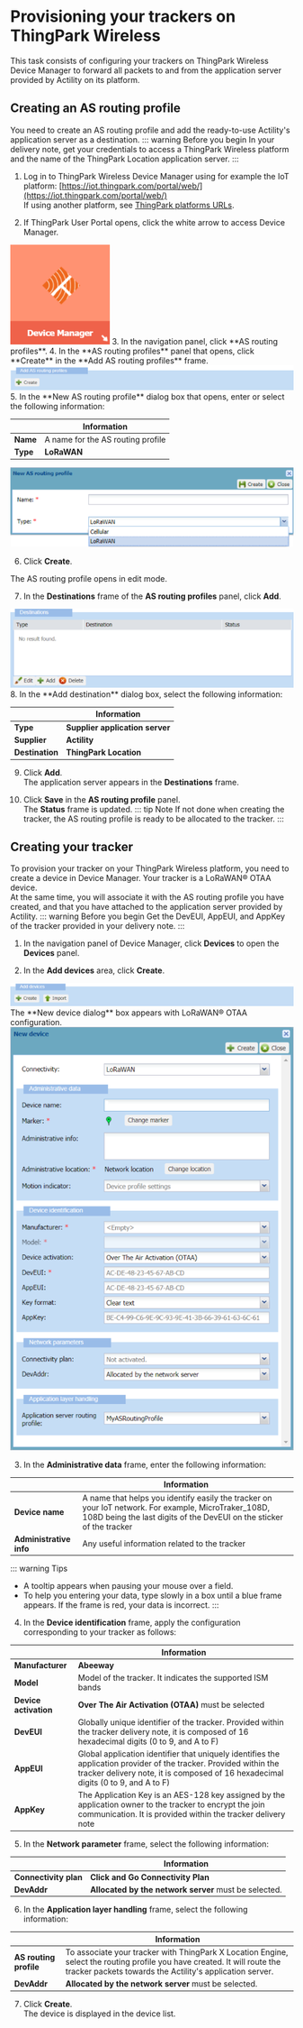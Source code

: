 
# Provisioning your trackers on ThingPark Wireless
This task consists of configuring your trackers on ThingPark Wireless Device Manager to forward all packets to and from the application server provided by Actility on its platform.
## Creating an AS routing profile
You need to create an AS routing profile and add the ready-to-use Actility's application server as a destination.
::: warning Before you begin
 In your delivery note, get your credentials to access a ThingPark Wireless platform and the name of the ThingPark Location application server.
:::
 
1. Log in to ThingPark Wireless Device Manager using for example the IoT platform: [https://iot.thingpark.com/portal/web/](https://iot.thingpark.com/portal/web/)<br/>
   If using another platform, see [ThingPark platforms URLs](/D-Reference/ThingParkLocationURLs/).<br/>

2. If ThingPark User Portal opens, click the white arrow to access Device Manager.
<img src="./images/DeviceManagerArrow_177x177.png" border="0" />
3. In the navigation panel, click **AS routing profiles**.
4. In the **AS routing profiles** panel that opens, click **Create** in the **Add AS routing profiles** frame.
<img src="./images/NewASRP_DB_680x60.png" border="0" />
5. In the **New AS routing profile** dialog box that opens, enter or select the following information:

|   | Information | 
| - | ----------- | 
| **Name** |  A name for the AS routing profile | 
| **Type** |  **LoRaWAN** | 
<img src="./images/NewASRP_LoRAWAN_687x193.png" border="0" />

6. Click **Create**.

The AS routing profile opens in edit mode.

7. In the **Destinations** frame of the **AS routing profiles** panel, click **Add**.
<img src="./images/ASRP_DestinationFrame_675x187.png" border="0" />
8. In the **Add destination** dialog box, select the following information:

|   | Information | 
| - | ----------- | 
| **Type** |  **Supplier application server** | 
| **Supplier** |  **Actility** | 
| **Destination** |  **ThingPark Location** | 

9. Click **Add**.<br/>
The application server appears in the **Destinations** frame.

10. Click **Save** in the **AS routing profile** panel.<br/>
The **Status** frame is updated. 
::: tip Note
 If not done when creating the tracker, the AS routing profile is ready to be allocated to the tracker.
:::

## Creating your tracker
To provision your tracker on your ThingPark Wireless platform, you need to create a device in Device Manager. Your tracker is a LoRaWAN® OTAA device.<br/>
At the same time, you will associate it with the AS routing profile you have created, and that you have attached to the application server provided by Actility.
::: warning Before you begin
 Get the DevEUI, AppEUI, and AppKey of the tracker provided in your delivery note.
:::
1. In the navigation panel of Device Manager, click **Devices** to open the **Devices** panel.<br/>

2. In the **Add devices** area, click **Create**.
<img src="./images/CreateDevice2_653x52.png" border="0" />
The **New device dialog** box appears with LoRaWAN® OTAA configuration.
<img src="./images/NewDeviceDB_652x972.png" border="0" />

3. In the **Administrative data** frame, enter the following information:

|   | Information | 
| - | ----------- | 
| **Device name** |  A name that helps you identify easily the tracker on your IoT network. For example, MicroTraker_108D, 108D being the last digits of the DevEUI on the sticker of the tracker | 
| **Administrative info** |  Any useful information related to the tracker | 
::: warning Tips
 * A tooltip appears when pausing your mouse over a field.
 * To help you entering your data, type slowly in a box until a blue frame appears. If the frame is red, your data is incorrect.
:::

4. In the **Device identification** frame, apply the configuration corresponding to your tracker as follows:

|   | Information | 
| - | ----------- | 
| **Manufacturer** |  **Abeeway** | 
| **Model** |  Model of the tracker. It indicates the supported ISM bands | 
| **Device activation** |  **Over The Air Activation (OTAA)** must be selected | 
| **DevEUI** |  Globally unique identifier of the tracker. Provided within the tracker delivery note, it is composed of 16 hexadecimal digits (0 to 9, and A to F) | 
| **AppEUI** |  Global application identifier that uniquely identifies the application provider of the tracker. Provided within the tracker delivery note, it is composed of 16 hexadecimal digits (0 to 9, and A to F) | 
| **AppKey** |  The Application Key is an AES-128 key assigned by the application owner to the tracker to encrypt the join communication. It is provided within the tracker delivery note | 
5. In the **Network parameter** frame, select the following information:

|   | Information | 
| - | ----------- | 
| **Connectivity plan** |  **Click and Go Connectivity Plan** | 
| **DevAddr** |  **Allocated by the network server** must be selected. | 
6. In the **Application layer handling** frame, select the following information:

|   | Information | 
| - | ----------- | 
| **AS routing profile** |  To associate your tracker with ThingPark X Location Engine, select the routing profile you have created. It will route the tracker packets towards the Actility's application server. | 
| **DevAddr** |  **Allocated by the network server** must be selected. | 
7. Click **Create**.<br/>
The device is displayed in the device list.
   